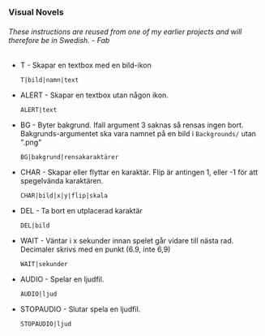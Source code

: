 ### Visual Novels

###### These instructions are reused from one of my earlier projects and will therefore be in Swedish. - Fab

- T - Skapar en textbox med en bild-ikon

  `T|bild|namn|text`

  

- ALERT - Skapar en textbox utan någon ikon.

  `ALERT|text`

  

- BG - Byter bakgrund. Ifall argument 3 saknas så rensas ingen bort. Bakgrunds-argumentet ska vara namnet på en bild i `Backgrounds/` utan ".png"

  `BG|bakgrund|rensakaraktärer`

  

- CHAR - Skapar eller flyttar en karaktär. Flip är antingen 1, eller -1 för att spegelvända karaktären.

  `CHAR|bild|x|y|flip|skala`

  

- DEL - Ta bort en utplacerad karaktär

  `DEL|bild`

  

- WAIT - Väntar i x sekunder innan spelet går vidare till nästa rad. Decimaler skrivs med en punkt (6.9, inte 6,9)

  `WAIT|sekunder`

  

- AUDIO - Spelar en ljudfil.

  `AUDIO|ljud`   

  

- STOPAUDIO - Slutar spela en ljudfil.

  `STOPAUDIO|ljud`

